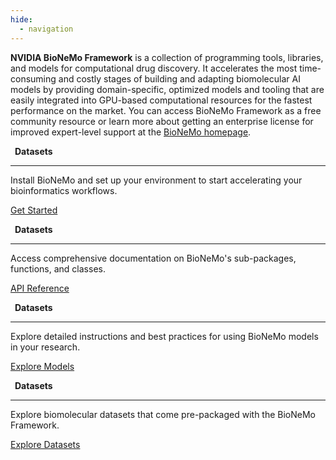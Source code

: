 ```yaml
---
hide:
  - navigation
---
```


<p>
  <strong>NVIDIA BioNeMo Framework</strong> is a collection of programming tools, libraries, and models for computational drug discovery.
  It accelerates the most time-consuming and costly stages of building and adapting biomolecular AI models by providing domain-specific, optimized models and tooling that are easily integrated into GPU-based computational resources for the fastest performance on the market.
  You can access BioNeMo Framework as a free community resource or learn more about getting an enterprise license for improved expert-level support at the
  <a href="https://www.nvidia.com/en-us/clara/bionemo/">BioNeMo homepage</a>.
</p>

<div class="grid cards">

<div class="card">
    <div style="display: flex; align-items: center; gap: 0.5em;">
      <div class="card-icon" style="margin: 0;">
        <span class="twemoji lg">
          <svg xmlns="http://www.w3.org/2000/svg" viewBox="0 0 24 24">
            <path d="M12 21.5c-1.35-.85-3.8-1.5-5.5-1.5-1.65 0-3.35.3-4.75 1.05-.1.05-.15.05-.25.05-.25 0-.5-.25-.5-.5V6c.6-.45 1.25-.75 2-1 1.11-.35 2.33-.5 3.5-.5 1.95 0 4.05.4 5.5 1.5 1.45-1.1 3.55-1.5 5.5-1.5 1.17 0 2.39.15 3.5.5.75.25 1.4.55 2 1v14.6c0 .25-.25.5-.5.5-.1 0-.15 0-.25-.05-1.4-.75-3.1-1.05-4.75-1.05-1.7 0-4.15.65-5.5 1.5M12 8v11.5c1.35-.85 3.8-1.5 5.5-1.5 1.2 0 2.4.15 3.5.5V7c-1.1-.35-2.3-.5-3.5-.5-1.7 0-4.15.65-5.5 1.5m1 3.5c1.11-.68 2.6-1 4.5-1 .91 0 1.76.09 2.5.28V9.23c-.87-.15-1.71-.23-2.5-.23q-2.655 0-4.5.84zm4.5.17c-1.71 0-3.21.26-4.5.79v1.69c1.11-.65 2.6-.99 4.5-.99 1.04 0 1.88.08 2.5.24v-1.5c-.87-.16-1.71-.23-2.5-.23m2.5 2.9c-.87-.16-1.71-.24-2.5-.24-1.83 0-3.33.27-4.5.8v1.69c1.11-.66 2.6-.99 4.5-.99 1.04 0 1.88.08 2.5.24z"></path>
          </svg>
        </span>
      </div>
      <div class="card-title" style="margin: 0;">
        <strong>Datasets</strong>
      </div>
    </div>
    <hr />
    <p>Install BioNeMo and set up your environment to start accelerating your bioinformatics workflows.</p>
    <p>
      <a href="main/about/overview/" class="md-button md-button">Get Started</a>
    </p>
  </div>

<div class="card">
    <div style="display: flex; align-items: center; gap: 0.5em;">
      <div class="card-icon" style="margin: 0;">
        <span class="twemoji lg">
          <svg xmlns="http://www.w3.org/2000/svg" viewBox="0 0 24 24">
            <path d="M10.41 7.41 15 12l-4.59 4.6L9 15.18 12.18 12 9 8.82M5 3a2 2 0 0 0-2 2v14a2 2 0 0 0 2 2h14a2 2 0 0 0 2-2V5a2 2 0 0 0-2-2z"></path>
          </svg>
        </span>
      </div>
      <div class="card-title" style="margin: 0;">
        <strong>Datasets</strong>
      </div>
    </div>
    <hr />
    <p>Access comprehensive documentation on BioNeMo's sub-packages, functions, and classes.</p>
    <p>
      <a href="main/references/API_reference/bionemo/core/api/" class="md-button md-button">API Reference</a>
    </p>
  </div>

<div class="card">
    <div style="display: flex; align-items: center; gap: 0.5em;">
      <div class="card-icon" style="margin: 0;">
        <span class="twemoji lg">
          <svg xmlns="http://www.w3.org/2000/svg" viewBox="0 0 24 24">
            <path d="M21 16.5c0 .38-.21.71-.53.88l-7.9 4.44c-.16.12-.36.18-.57.18s-.41-.06-.57-.18l-7.9-4.44A.99.99 0 0 1 3 16.5v-9c0-.38.21-.71.53-.88l7.9-4.44c.16-.12.36-.18.57-.18s.41.06.57.18l7.9 4.44c.32.17.53.5.53.88zM12 4.15 6.04 7.5 12 10.85l5.96-3.35zM5 15.91l6 3.38v-6.71L5 9.21zm14 0v-6.7l-6 3.37v6.71z"></path>
          </svg>
        </span>
      </div>
      <div class="card-title" style="margin: 0;">
        <strong>Datasets</strong>
      </div>
    </div>
    <hr />
    <p>Explore detailed instructions and best practices for using BioNeMo models in your research.</p>
    <p>
      <a href="models" class="md-button md-button">Explore Models</a>
    </p>
  </div>

<div class="card">
    <div style="display: flex; align-items: center; gap: 0.5em;">
      <div class="card-icon" style="margin: 0;">
        <span class="twemoji lg">
          <svg xmlns="http://www.w3.org/2000/svg" viewBox="0 0 24 24">
            <path d="M12 3C7.58 3 4 4.79 4 7v10c0 2.21 3.59 4 8 4s8-1.79 8-4V7c0-2.21-3.58-4-8-4m6 14c0 .5-2.13 2-6 2s-6-1.5-6-2v-2.23c1.61.78 3.72 1.23 6 1.23s4.39-.45 6-1.23zm0-4.55c-1.3.95-3.58 1.55-6 1.55s-4.7-.6-6-1.55V9.64c1.47.83 3.61 1.36 6 1.36s4.53-.53 6-1.36zM12 9C8.13 9 6 7.5 6 7s2.13-2 6-2 6 1.5 6 2-2.13 2-6 2"></path>
          </svg>
        </span>
      </div>
      <div class="card-title" style="margin: 0;">
        <strong>Datasets</strong>
      </div>
    </div>
    <hr />
    <p>Explore biomolecular datasets that come pre-packaged with the BioNeMo Framework.</p>
    <p>
      <a href="main/datasets/" class="md-button md-button">Explore Datasets</a>
    </p>
  </div>

</div>
